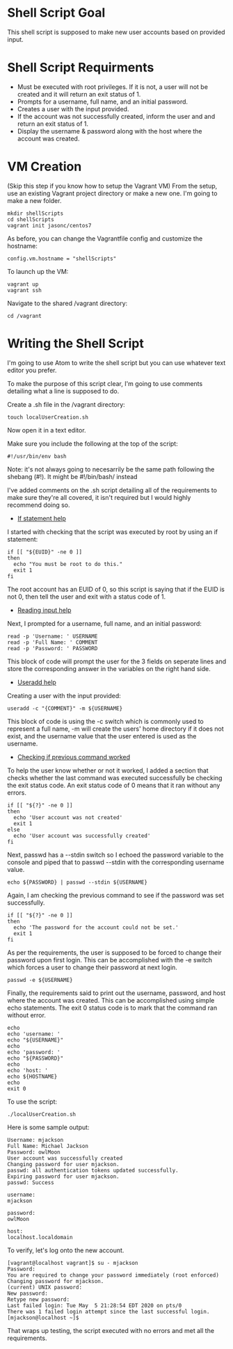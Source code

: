 # Shell Script Goal

This shell script is supposed to make new user accounts based on provided input.

# Shell Script Requirments

* Must be executed with root privileges. If it is not, a user will not be created and it will return an exit status of 1.
* Prompts for a username, full name, and an initial password.
* Creates a user with the input provided.
* If the account was not successfully created, inform the user and and return an exit status of 1.
* Display the username & password along with the host where the account was created.

# VM Creation
(Skip this step if you know how to setup the Vagrant VM)
From the setup, use an existing Vagrant project directory or make a new one. I'm going to make a new folder.
```
mkdir shellScripts
cd shellScripts
vagrant init jasonc/centos7
```
As before, you can change the Vagrantfile config and customize the hostname:
```
config.vm.hostname = "shellScripts"
```
To launch up the VM:
```
vagrant up
vagrant ssh
```
Navigate to the shared /vagrant directory:
```
cd /vagrant
```
# Writing the Shell Script

I'm going to use Atom to write the shell script but you can use whatever text editor you prefer.

To make the purpose of this script clear, I'm going to use comments detailing what a line is supposed to do.

Create a .sh file in the /vagrant directory:
```
touch localUserCreation.sh
```
Now open it in a text editor.

Make sure you include the following at the top of the script:
```
#!/usr/bin/env bash
```
Note: it's not always going to necesarrily be the same path following the shebang (#!). It might be #!/bin/bash/ instead

I've added comments on the .sh script detailing all of the requirements to make sure they're all covered, it isn't required but I would highly recommend doing so.

* [If statement help](https://ryanstutorials.net/bash-scripting-tutorial/bash-if-statements.php)

I started with checking that the script was executed by root by using an if statement:
```
if [[ "${EUID}" -ne 0 ]]
then
  echo "You must be root to do this."
  exit 1
fi
```
The root account has an EUID of 0, so this script is saying that if the EUID is not 0, then tell the user
and exit with a status code of 1.

* [Reading input help](https://ryanstutorials.net/bash-scripting-tutorial/bash-input.php)

Next, I prompted for a username, full name, and an initial password:
```
read -p 'Username: ' USERNAME
read -p 'Full Name: ' COMMENT
read -p 'Password: ' PASSWORD
```
This block of code will prompt the user for the 3 fields on seperate lines and store the corresponding answer
in the variables on the right hand side.

* [Useradd help](https://ss64.com/bash/useradd.html)

Creating a user with the input provided:
```
useradd -c "{COMMENT}" -m ${USERNAME}
```
This block of code is using the -c switch which is commonly used to represent a full name, -m will create the users' home directory if it does not exist, and the username value that the user entered is used as the username.

* [Checking if previous command worked](https://askubuntu.com/questions/29370/how-to-check-if-a-command-succeeded)

To help the user know whether or not it worked, I added a section that checks whether the last command was executed successfully be checking the exit status code. An exit status code of 0 means that it ran without any errors.
```
if [[ "${?}" -ne 0 ]]
then
  echo 'User account was not created'
  exit 1
else
  echo 'User account was successfully created'
fi
```

Next, passwd has a --stdin switch so I echoed the password variable to the console and piped that to passwd --stdin with the corresponding username value.

```
echo ${PASSWORD} | passwd --stdin ${USERNAME}
```

Again, I am checking the previous command to see if the password was set successfully.
```
if [[ "${?}" -ne 0 ]]
then
  echo 'The password for the account could not be set.'
  exit 1
fi
```

As per the requirements, the user is supposed to be forced to change their password upon first login. This can be accomplished with the -e switch which forces a user to change their password at next login.
```
passwd -e ${USERNAME}
```

Finally, the requirements said to print out the username, password, and host where the account was created. This can be accomplished using simple echo statements. The exit 0 status code is to mark that the command ran without error.
```
echo
echo 'username: '
echo "${USERNAME}"
echo
echo 'password: '
echo "${PASSWORD}"
echo
echo 'host: '
echo ${HOSTNAME}
echo
exit 0
```

To use the script:
```
./localUserCreation.sh
```

Here is some sample output:
```
Username: mjackson
Full Name: Michael Jackson
Password: owlMoon
User account was successfully created
Changing password for user mjackson.
passwd: all authentication tokens updated successfully.
Expiring password for user mjackson.
passwd: Success

username:
mjackson

password:
owlMoon

host:
localhost.localdomain
```

To verify, let's log onto the new account.
```
[vagrant@localhost vagrant]$ su - mjackson
Password:
You are required to change your password immediately (root enforced)
Changing password for mjackson.
(current) UNIX password:
New password:
Retype new password:
Last failed login: Tue May  5 21:28:54 EDT 2020 on pts/0
There was 1 failed login attempt since the last successful login.
[mjackson@localhost ~]$
```
That wraps up testing, the script executed with no errors and met all the requirements.
